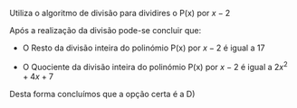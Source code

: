 Utiliza o algoritmo de divisão para dividires o P(x) por $x-2$

Após a realização da divisão pode-se concluir que: 

- O Resto da divisão inteira do polinómio P(x) por $x-2$ é igual a $17$

- O Quociente da divisão inteira do polinómio P(x) por $x-2$ é igual a $2x^{2}+4x +7$

Desta forma concluímos que a opção certa é a D)
